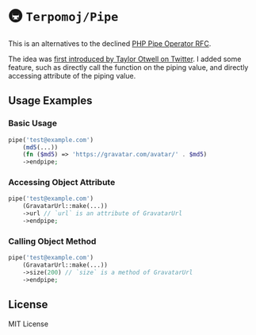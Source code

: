 # 🚇 `Terpomoj/Pipe`

This is an alternatives to the declined [PHP Pipe Operator RFC](https://wiki.php.net/rfc/pipe-operator-v2).

The idea was [first introduced by Taylor Otwell on Twitter](https://twitter.com/taylorotwell/status/1413133237250105344?s=21&t=di9D3ZFk5frnmdRlJ26OoA). I added some feature, such as directly call the function on the piping value, and directly accessing attribute of the piping value. 

## Usage Examples

### Basic Usage
```php
pipe('test@example.com')
    (md5(...))
    (fn ($md5) => 'https://gravatar.com/avatar/' . $md5)
    ->endpipe;
```

### Accessing Object Attribute
```php
pipe('test@example.com')
    (GravatarUrl::make(...))
    ->url // `url` is an attribute of GravatarUrl
    ->endpipe;
```

### Calling Object Method
```php
pipe('test@example.com')
    (GravatarUrl::make(...))
    ->size(200) // `size` is a method of GravatarUrl
    ->endpipe;
```

## License

MIT License
